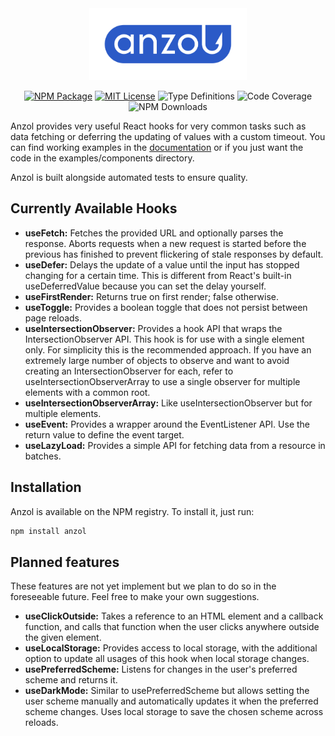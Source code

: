 <div align="center">
  <picture>
    <source media="(prefers-color-scheme: dark)" srcset="assets/anzol_logo_white_clear_zone.svg">
    <source media="(prefers-color-scheme: light)" srcset="assets/anzol_logo_blue_clear_zone.svg">
    <img src="assets/anzol_logo_blue_clear_zone.svg" alt="Logo" width="50%" height="50%">
  </picture>

[![NPM Package](https://img.shields.io/npm/v/anzol?style=flat-square&logo=npm)](https://www.npmjs.com/package/anzol)
[![MIT License](https://img.shields.io/github/license/konstantin-lukas/intl-currency-input?style=flat-square)](https://raw.githubusercontent.com/konstantin-lukas/intl-currency-input/main/LICENSE)
![Type Definitions](https://img.shields.io/npm/types/intl-currency-input?style=flat-square)
![Code Coverage](https://img.shields.io/coverallsCoverage/github/konstantin-lukas/anzol?style=flat-square)
![NPM Downloads](https://img.shields.io/npm/dm/anzol?style=flat-square)
</div>



Anzol provides very useful React hooks for very common tasks such as data fetching
or deferring the updating of values with a custom timeout. You can find working examples in the 
[documentation](https://konstantin-lukas.github.io/anzol/) or if you just want the code in the examples/components 
directory.

Anzol is built alongside automated tests to ensure quality.

## Currently Available Hooks
- <b>useFetch:</b> Fetches the provided URL and optionally parses the response. Aborts requests when a new request is
  started before the previous has finished to prevent flickering of stale responses by default.
- <b>useDefer:</b> Delays the update of a value until the input has stopped changing for a certain time. This is different 
  from React's built-in useDeferredValue because you can set the delay yourself.
- <b>useFirstRender:</b> Returns true on first render; false otherwise.
- <b>useToggle:</b> Provides a boolean toggle that does not persist between page reloads.
- <b>useIntersectionObserver:</b> Provides a hook API that wraps the IntersectionObserver API. This hook is for use with a single element only. For
  simplicity this is the recommended approach. If you have an extremely large number of objects to observe and want
  to avoid creating an IntersectionObserver for each, refer to useIntersectionObserverArray to use a single observer
  for multiple elements with a common root.
- <b>useIntersectionObserverArray:</b> Like useIntersectionObserver but for multiple elements.
- <b>useEvent:</b> Provides a wrapper around the EventListener API. Use the return value to define the event target.
- <b>useLazyLoad:</b> Provides a simple API for fetching data from a resource in batches.

## Installation
Anzol is available on the NPM registry. To install it, just run:
```bash
npm install anzol
```

## Planned features
These features are not yet implement but we plan to do so in the foreseeable future. Feel free to make your own 
suggestions.
- <b>useClickOutside:</b> Takes a reference to an HTML element and a callback function, and calls that function when the 
user clicks anywhere outside the given element.
- <b>useLocalStorage:</b> Provides access to local storage, with the additional option to update all usages of this hook 
when local storage changes.
- <b>usePreferredScheme:</b> Listens for changes in the user's preferred scheme and returns it.
- <b>useDarkMode:</b> Similar to usePreferredScheme but allows setting the user scheme manually and automatically 
updates it when the preferred scheme changes. Uses local storage to save the chosen scheme across reloads.
